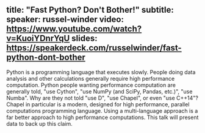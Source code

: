 title: "Fast Python? Don't Bother!"
subtitle:
speaker: russel-winder
video: https://www.youtube.com/watch?v=KuoiYDnrYqU
slides: https://speakerdeck.com/russelwinder/fast-python-dont-bother
---
Python is a programming language that executes slowly. People doing data analysis and other calculations generally require high performance computation. Python people wanting performance computation are generally told, "use Cython", "use NumPy (and SciPy, Pandas, etc.)", "use Numba". Why are they not told "use D", "use Chapel", or even "use C++14"? Chapel in particular is a modern, designed for high performance, parallel computations programming language. Using a multi-language approach is a far better approach to high performance computations. This talk will present data to back up this claim.